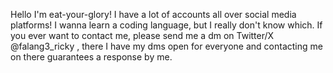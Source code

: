 Hello I'm eat-your-glory!
I have a lot of accounts all over social media platforms!
I wanna learn a coding language, but I really don't know which.
If you ever want to contact me, please send me a dm on Twitter/X @falang3_ricky , there I have my dms open for everyone and contacting me on there guarantees a response by me.

<!---
eat-your-glory/eat-your-glory is a ✨ special ✨ repository because its `README.md` (this file) appears on your GitHub profile.
You can click the Preview link to take a look at your changes.
--->
